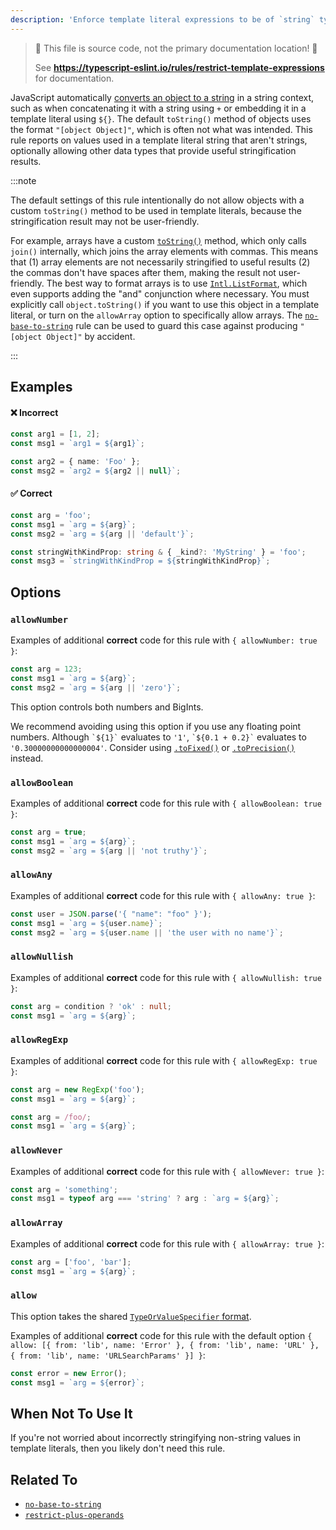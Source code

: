 ```yaml
---
description: 'Enforce template literal expressions to be of `string` type.'
---
```


> 🛑 This file is source code, not the primary documentation location! 🛑
>
> See **https://typescript-eslint.io/rules/restrict-template-expressions** for documentation.

JavaScript automatically [converts an object to a string](https://developer.mozilla.org/en-US/docs/Web/JavaScript/Reference/Global_Objects/String#string_coercion) in a string context, such as when concatenating it with a string using `+` or embedding it in a template literal using `${}`.
The default `toString()` method of objects uses the format `"[object Object]"`, which is often not what was intended.
This rule reports on values used in a template literal string that aren't strings, optionally allowing other data types that provide useful stringification results.

:::note

The default settings of this rule intentionally do not allow objects with a custom `toString()` method to be used in template literals, because the stringification result may not be user-friendly.

For example, arrays have a custom [`toString()`](https://developer.mozilla.org/en-US/docs/Web/JavaScript/Reference/Global_Objects/Array/toString) method, which only calls `join()` internally, which joins the array elements with commas. This means that (1) array elements are not necessarily stringified to useful results (2) the commas don't have spaces after them, making the result not user-friendly. The best way to format arrays is to use [`Intl.ListFormat`](https://developer.mozilla.org/en-US/docs/Web/JavaScript/Reference/Global_Objects/Intl/ListFormat), which even supports adding the "and" conjunction where necessary.
You must explicitly call `object.toString()` if you want to use this object in a template literal, or turn on the `allowArray` option to specifically allow arrays.
The [`no-base-to-string`](https://github.com/typescript-eslint/typescript-eslint/tree/main/packages/eslint-plugin/docs/rules/no-base-to-string.mdx) rule can be used to guard this case against producing `"[object Object]"` by accident.

:::

## Examples

<!--tabs-->

#### ❌ Incorrect

```ts
const arg1 = [1, 2];
const msg1 = `arg1 = ${arg1}`;

const arg2 = { name: 'Foo' };
const msg2 = `arg2 = ${arg2 || null}`;
```

#### ✅ Correct

```ts
const arg = 'foo';
const msg1 = `arg = ${arg}`;
const msg2 = `arg = ${arg || 'default'}`;

const stringWithKindProp: string & { _kind?: 'MyString' } = 'foo';
const msg3 = `stringWithKindProp = ${stringWithKindProp}`;
```

<!--/tabs-->

## Options

### `allowNumber`

<!-- insert option description -->

Examples of additional **correct** code for this rule with `{ allowNumber: true }`:

```ts option='{ "allowNumber": true }' showPlaygroundButton
const arg = 123;
const msg1 = `arg = ${arg}`;
const msg2 = `arg = ${arg || 'zero'}`;
```

This option controls both numbers and BigInts.

We recommend avoiding using this option if you use any floating point numbers.
Although `` `${1}` `` evaluates to `'1'`, `` `${0.1 + 0.2}` `` evaluates to `'0.30000000000000004'`.
Consider using [`.toFixed()`](https://developer.mozilla.org/en-US/docs/Web/JavaScript/Reference/Global_Objects/Number/toFixed) or [`.toPrecision()`](https://developer.mozilla.org/en-US/docs/Web/JavaScript/Reference/Global_Objects/Number/toPrecision) instead.

### `allowBoolean`

<!-- insert option description -->

Examples of additional **correct** code for this rule with `{ allowBoolean: true }`:

```ts option='{ "allowBoolean": true }' showPlaygroundButton
const arg = true;
const msg1 = `arg = ${arg}`;
const msg2 = `arg = ${arg || 'not truthy'}`;
```

### `allowAny`

<!-- insert option description -->

Examples of additional **correct** code for this rule with `{ allowAny: true }`:

```ts option='{ "allowAny": true }' showPlaygroundButton
const user = JSON.parse('{ "name": "foo" }');
const msg1 = `arg = ${user.name}`;
const msg2 = `arg = ${user.name || 'the user with no name'}`;
```

### `allowNullish`

<!-- insert option description -->

Examples of additional **correct** code for this rule with `{ allowNullish: true }`:

```ts option='{ "allowNullish": true }' showPlaygroundButton
const arg = condition ? 'ok' : null;
const msg1 = `arg = ${arg}`;
```

### `allowRegExp`

<!-- insert option description -->

Examples of additional **correct** code for this rule with `{ allowRegExp: true }`:

```ts option='{ "allowRegExp": true }' showPlaygroundButton
const arg = new RegExp('foo');
const msg1 = `arg = ${arg}`;
```

```ts option='{ "allowRegExp": true }' showPlaygroundButton
const arg = /foo/;
const msg1 = `arg = ${arg}`;
```

### `allowNever`

<!-- insert option description -->

Examples of additional **correct** code for this rule with `{ allowNever: true }`:

```ts option='{ "allowNever": true }' showPlaygroundButton
const arg = 'something';
const msg1 = typeof arg === 'string' ? arg : `arg = ${arg}`;
```

### `allowArray`

<!-- insert option description -->

Examples of additional **correct** code for this rule with `{ allowArray: true }`:

```ts option='{ "allowArray": true }' showPlaygroundButton
const arg = ['foo', 'bar'];
const msg1 = `arg = ${arg}`;
```

### `allow`

<!-- insert option description -->

This option takes the shared [`TypeOrValueSpecifier` format](/packages/type-utils/type-or-value-specifier).

Examples of additional **correct** code for this rule with the default option `{ allow: [{ from: 'lib', name: 'Error' }, { from: 'lib', name: 'URL' }, { from: 'lib', name: 'URLSearchParams' }] }`:

```ts showPlaygroundButton
const error = new Error();
const msg1 = `arg = ${error}`;
```

## When Not To Use It

If you're not worried about incorrectly stringifying non-string values in template literals, then you likely don't need this rule.

## Related To

- [`no-base-to-string`](https://github.com/typescript-eslint/typescript-eslint/tree/main/packages/eslint-plugin/docs/rules/no-base-to-string.mdx)
- [`restrict-plus-operands`](https://github.com/typescript-eslint/typescript-eslint/tree/main/packages/eslint-plugin/docs/rules/restrict-plus-operands.mdx)

